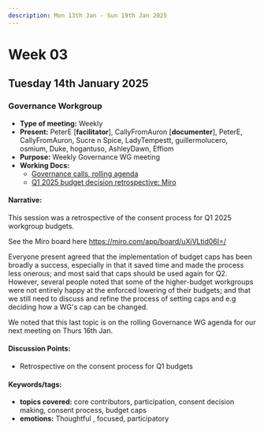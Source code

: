 ```yaml
---
description: Mon 13th Jan - Sun 19th Jan 2025
---
```


# Week 03

## Tuesday 14th January 2025

### Governance Workgroup

- **Type of meeting:** Weekly
- **Present:** PeterE [**facilitator**], CallyFromAuron [**documenter**], PeterE, CallyFromAuron, Sucre n Spice, LadyTempestt, guillermolucero, osmium, Duke, hogantuso, AshleyDawn, Effiom
- **Purpose:** Weekly Governance WG meeting
- **Working Docs:**
  - [Governance calls, rolling agenda](https://docs.google.com/document/d/1t39dwlwLYYB_1z_5szq1rnOH7mVTHe8Tmwv0R6ELOyE/edit?usp=sharing)
  - [Q1 2025 budget decision retrospective: Miro](https://miro.com/app/board/uXjVLtid06I=/)

#### Narrative:
This session was a retrospective of the consent process for  Q1 2025 workgroup budgets.

See the Miro board here https://miro.com/app/board/uXjVLtid06I=/

Everyone present agreed that the implementation of budget caps has been broadly a success, especially in that it saved time and made the process less onerous; and most said that caps should be used again for Q2. However, several people noted that some of the higher-budget workgroups were not entirely happy at the enforced lowering of their budgets; and that we still need to discuss and refine the process of setting caps and e.g deciding how a WG's cap can be changed.

We noted that this last topic is on the rolling Governance WG agenda for our next meeting on Thurs 16th Jan.






#### Discussion Points:
- Retrospective on the consent process for Q1 budgets

#### Keywords/tags:
- **topics covered:** core contributors, participation, consent decision making, consent process, budget caps
- **emotions:** Thoughtful , focused, participatory